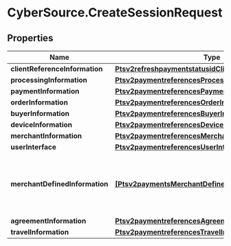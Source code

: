 # CyberSource.CreateSessionRequest

## Properties
Name | Type | Description | Notes
------------ | ------------- | ------------- | -------------
**clientReferenceInformation** | [**Ptsv2refreshpaymentstatusidClientReferenceInformation**](Ptsv2refreshpaymentstatusidClientReferenceInformation.md) |  | [optional] 
**processingInformation** | [**Ptsv2paymentreferencesProcessingInformation**](Ptsv2paymentreferencesProcessingInformation.md) |  | [optional] 
**paymentInformation** | [**Ptsv2paymentreferencesPaymentInformation**](Ptsv2paymentreferencesPaymentInformation.md) |  | [optional] 
**orderInformation** | [**Ptsv2paymentreferencesOrderInformation**](Ptsv2paymentreferencesOrderInformation.md) |  | [optional] 
**buyerInformation** | [**Ptsv2paymentreferencesBuyerInformation**](Ptsv2paymentreferencesBuyerInformation.md) |  | [optional] 
**deviceInformation** | [**Ptsv2paymentreferencesDeviceInformation**](Ptsv2paymentreferencesDeviceInformation.md) |  | [optional] 
**merchantInformation** | [**Ptsv2paymentreferencesMerchantInformation**](Ptsv2paymentreferencesMerchantInformation.md) |  | [optional] 
**userInterface** | [**Ptsv2paymentreferencesUserInterface**](Ptsv2paymentreferencesUserInterface.md) |  | [optional] 
**merchantDefinedInformation** | [**[Ptsv2paymentsMerchantDefinedInformation]**](Ptsv2paymentsMerchantDefinedInformation.md) | The object containing the custom data that the merchant defines.  | [optional] 
**agreementInformation** | [**Ptsv2paymentreferencesAgreementInformation**](Ptsv2paymentreferencesAgreementInformation.md) |  | [optional] 
**travelInformation** | [**Ptsv2paymentreferencesTravelInformation**](Ptsv2paymentreferencesTravelInformation.md) |  | [optional] 


